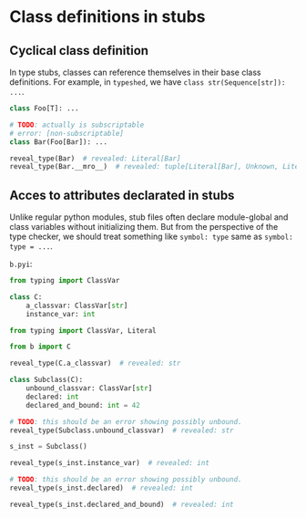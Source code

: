 # Class definitions in stubs

## Cyclical class definition

In type stubs, classes can reference themselves in their base class definitions. For example, in
`typeshed`, we have `class str(Sequence[str]): ...`.

```pyi
class Foo[T]: ...

# TODO: actually is subscriptable
# error: [non-subscriptable]
class Bar(Foo[Bar]): ...

reveal_type(Bar)  # revealed: Literal[Bar]
reveal_type(Bar.__mro__)  # revealed: tuple[Literal[Bar], Unknown, Literal[object]]
```

## Acces to attributes declarated in stubs

Unlike regular python modules, stub files often declare module-global and class variables without
initializing them. But from the perspective of the type checker, we should treat something like
`symbol: type` same as `symbol: type = ...`.

`b.pyi`:

```pyi
from typing import ClassVar

class C:
    a_classvar: ClassVar[str]
    instance_var: int
```

```py
from typing import ClassVar, Literal

from b import C

reveal_type(C.a_classvar)  # revealed: str

class Subclass(C):
    unbound_classvar: ClassVar[str]
    declared: int
    declared_and_bound: int = 42

# TODO: this should be an error showing possibly unbound.
reveal_type(Subclass.unbound_classvar)  # revealed: str

s_inst = Subclass()

reveal_type(s_inst.instance_var)  # revealed: int

# TODO: this should be an error showing possibly unbound.
reveal_type(s_inst.declared)  # revealed: int

reveal_type(s_inst.declared_and_bound)  # revealed: int
```
